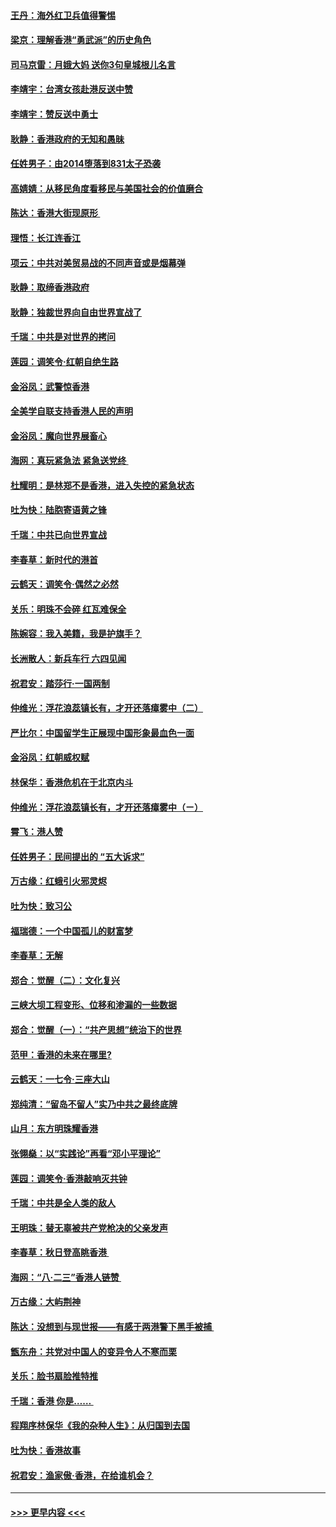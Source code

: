 #### [王丹：海外红卫兵值得警惕](../pages/nsc993/n11498138.md?t=09042300) 
#### [梁京：理解香港“勇武派”的历史角色](../pages/nsc993/n11498006.md?t=09042300) 
#### [司马京雷：月娥大妈  送你3句皇城根儿名言](../pages/nsc993/n11497885.md?t=09042300) 
#### [李靖宇：台湾女孩赴港反送中赞](../pages/nsc993/n11497721.md?t=09042300) 
#### [李靖宇：赞反送中勇士](../pages/nsc993/n11497452.md?t=09042300) 
#### [耿静：香港政府的无知和愚昧](../pages/nsc993/n11494238.md?t=09042300) 
#### [任姓男子：由2014堕落到831太子恐袭](../pages/nsc993/n11496683.md?t=09042300) 
#### [高婧婧：从移民角度看移民与美国社会的价值磨合](../pages/nsc993/n11495757.md?t=09042300) 
#### [陈达：香港大街现原形 ](../pages/nsc993/n11495441.md?t=09042300) 
#### [理悟：长江连香江](../pages/nsc993/n11495377.md?t=09042300) 
#### [项云：中共对美贸易战的不同声音或是烟幕弹](../pages/nsc993/n11494929.md?t=09042300) 
#### [耿静：取缔香港政府](../pages/nsc993/n11494218.md?t=09042300) 
#### [耿静：独裁世界向自由世界宣战了](../pages/nsc993/n11494190.md?t=09042300) 
#### [千瑞：中共是对世界的拷问](../pages/nsc993/n11493021.md?t=09042300) 
#### [莲园：调笑令‧红朝自绝生路](../pages/nsc993/n11493011.md?t=09042300) 
#### [金浴凤：武警惊香港](../pages/nsc993/n11492994.md?t=09042300) 
#### [全美学自联支持香港人民的声明](../pages/nsc993/n11492630.md?t=09042300) 
#### [金浴凤：魔向世界展畜心](../pages/nsc993/n11492599.md?t=09042300) 
#### [海网：真玩紧急法 紧急送党终 ](../pages/nsc993/n11492535.md?t=09042300) 
#### [杜耀明：是林郑不是香港，进入失控的紧急状态](../pages/nsc993/n11491420.md?t=09042300) 
#### [吐为快：陆胞寄语黄之锋](../pages/nsc993/n11491117.md?t=09042300) 
#### [千瑞：中共已向世界宣战](../pages/nsc993/n11490123.md?t=09042300) 
#### [李春草：新时代的港首](../pages/nsc993/n11489864.md?t=09042300) 
#### [云鹤天：调笑令·偶然之必然](../pages/nsc993/n11489701.md?t=09042300) 
#### [关乐：明珠不会碎 红瓦难保全](../pages/nsc993/n11489647.md?t=09042300) 
#### [陈婉容：我入美籍，我是护旗手？](../pages/nsc993/n11487908.md?t=09042300) 
#### [长洲散人：新兵车行 六四见闻](../pages/nsc993/n11487729.md?t=09042300) 
#### [祝君安：踏莎行‧一国两制](../pages/nsc993/n11487699.md?t=09042300) 
#### [仲维光：浮花浪蕊镇长有，才开还落瘴雾中（二）](../pages/nsc993/n11483286.md?t=09042300) 
#### [严比尔：中国留学生正展现中国形象最血色一面](../pages/nsc993/n11485145.md?t=09042300) 
#### [金浴凤：红朝威权赋](../pages/nsc993/n11485191.md?t=09042300) 
#### [林保华：香港危机在于北京内斗](../pages/nsc993/n11484593.md?t=09042300) 
#### [仲维光：浮花浪蕊镇长有，才开还落瘴雾中（ㄧ）](../pages/nsc993/n11483259.md?t=09042300) 
#### [霄飞：港人赞](../pages/nsc993/n11482957.md?t=09042300) 
#### [任姓男子：民间提出的 “五大诉求”](../pages/nsc993/n11482897.md?t=09042300) 
#### [万古缘：红蛾引火邪灵烬](../pages/nsc993/n11482886.md?t=09042300) 
#### [吐为快：致习公](../pages/nsc993/n11482867.md?t=09042300) 
#### [福瑞德：一个中国孤儿的财富梦](../pages/nsc993/n11482817.md?t=09042300) 
#### [李春草：无解](../pages/nsc993/n11482791.md?t=09042300) 
#### [郑合：觉醒（二）：文化复兴](../pages/nsc993/n11478025.md?t=09042300) 
#### [三峡大坝工程变形、位移和渗漏的一些数据](../pages/nsc993/n11478232.md?t=09042300) 
#### [郑合：觉醒（一）：“共产思想”统治下的世界](../pages/nsc993/n11477663.md?t=09042300) 
#### [范甲：香港的未来在哪里?](../pages/nsc993/n11477249.md?t=09042300) 
#### [云鹤天：一七令·三座大山](../pages/nsc993/n11477192.md?t=09042300) 
#### [郑纯清：“留岛不留人”实乃中共之最终底牌](../pages/nsc993/n11476160.md?t=09042300) 
#### [山月：东方明珠耀香港](../pages/nsc993/n11476077.md?t=09042300) 
#### [张翎燊：以“实践论”再看“邓小平理论”](../pages/nsc993/n11475733.md?t=09042300) 
#### [莲园：调笑令‧香港敲响灭共钟](../pages/nsc993/n11475723.md?t=09042300) 
#### [千瑞：中共是全人类的敌人](../pages/nsc993/n11475329.md?t=09042300) 
#### [王明珠：替无辜被共产党枪决的父亲发声](../pages/nsc993/n11474570.md?t=09042300) 
#### [李春草：秋日登高眺香港 ](../pages/nsc993/n11474491.md?t=09042300) 
#### [海网：“八·二三”香港人链赞 ](../pages/nsc993/n11474538.md?t=09042300) 
#### [万古缘：大屿荆神](../pages/nsc993/n11474401.md?t=09042300) 
#### [陈达：没想到与现世报——有感于两港警下黑手被捕 ](../pages/nsc993/n11472557.md?t=09042300) 
#### [甑东舟：共党对中国人的变异令人不寒而栗](../pages/nsc993/n11472496.md?t=09042300) 
#### [关乐：脸书扇脸推特推](../pages/nsc993/n11472488.md?t=09042300) 
#### [千瑞：香港  你是…… ](../pages/nsc993/n11472459.md?t=09042300) 
#### [程翔序林保华《我的杂种人生》：从归国到去国](../pages/nsc993/n11472369.md?t=09042300) 
#### [吐为快：香港故事](../pages/nsc993/n11471931.md?t=09042300) 
#### [祝君安：渔家傲‧香港，在给谁机会？](../pages/nsc993/n11469718.md?t=09042300) 

----
#### [ >>> 更早内容 <<< ](../indexes/nsc993-earlier.md)
